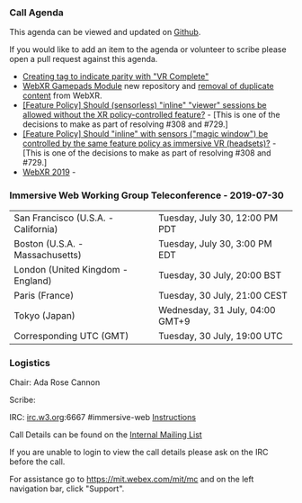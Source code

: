 ### Call Agenda

This agenda can be viewed and updated on [Github](https://github.com/immersive-web/administrivia/blob/master/meetings/wg/2019-07-30-Immersive_Web_Working_Group_Teleconference-agenda.md).

If you would like to add an item to the agenda or volunteer to scribe please open a pull request against this agenda.

* [Creating tag to indicate parity with "VR Complete"](https://github.com/immersive-web/webxr-test-api/issues/35)
* [WebXR Gamepads Module](https://github.com/immersive-web/webxr-gamepads-module/pull/1) new repository and [removal of duplicate content](https://github.com/immersive-web/webxr/pull/782) from WebXR.
* [[Feature Policy] Should (sensorless) "inline" "viewer" sessions be allowed without the XR policy-controlled feature?](https://github.com/immersive-web/webxr/issues/731) - [This is one of the decisions to make as part of resolving #308 and #729.]
* [[Feature Policy] Should "inline" with sensors ("magic window") be controlled by the same feature policy as immersive VR (headsets)?](https://github.com/immersive-web/webxr/issues/730) - [This is one of the decisions to make as part of resolving #308 and #729.]
* [WebXR 2019](https://github.com/immersive-web/webxr-polyfill/issues/51) - 

### Immersive Web Working Group Teleconference - 2019-07-30

<table>
<tr><td> San Francisco (U.S.A. - California) <td> Tuesday, July 30, 12:00 PM PDT
<tr><td> Boston (U.S.A. - Massachusetts) <td> Tuesday, July 30, 3:00 PM EDT
<tr><td> London (United Kingdom - England) <td> Tuesday, 30 July, 20:00 BST
<tr><td> Paris (France) <td> Tuesday, 30 July, 21:00 CEST
<tr><td> Tokyo (Japan) <td> Wednesday, 31 July, 04:00 GMT+9
<tr><td> Corresponding UTC (GMT) <td> Tuesday, 30 July, 19:00 UTC
</table>

### Logistics

Chair: Ada Rose Cannon

Scribe:

IRC: [irc.w3.org](http://irc.w3.org/):6667 #immersive-web [Instructions](https://github.com/immersive-web/administrivia/blob/master/IRC.md)

Call Details can be found on the [Internal Mailing List](https://lists.w3.org/Archives/Member/internal-immersive-web/2019Feb/0002.html)

If you are unable to login to view the call details please ask on the IRC before the call.

For assistance go to https://mit.webex.com/mit/mc  and on the left navigation bar, click "Support".
          
